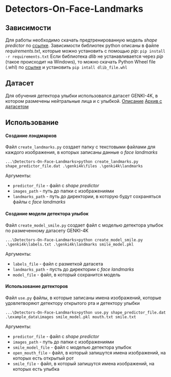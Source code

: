 # Detectors-On-Face-Landmarks

## Зависимости
Для работы необходимо скачать предтренированную модель *shape predictor* по [ссылке](http://dlib.net/files/shape_predictor_68_face_landmarks.dat.bz2).
Зависимости библиотек python описаны в файле *requirements.txt*, которые можно установить с помощью *pip*: `pip install -r requirements.txt`
Если библиотека *dlib* не устанавливается через *pip* (такое происходит на Windows), то можно скачать Python Wheel file (.whl) по [cсылке](https://pypi.org/simple/dlib/) и установить `pip intall dlib_file.whl`

## Датасет
Для обучения детектора улыбки использовался датасет GENKI-4K, в котором размечены нейтральные лица и с улыбкой.
[Описание](http://mplab.ucsd.edu/wordpress/?page_id=398)
[Архив с датасетом](http://mplab.ucsd.edu/wordpress/wp-content/uploads/genki4k.tar)

## Использование
#### Создание лэндмарков
Файл `create_landmarks.py` создает папку с текстовыми файлами для каждого изображения, в которых записаны данные о *face landmarks*
```console
...\Detectors-On-Face-Landmarks>python create_landmarks.py shape_predictor_file.dat .\genki4k\files .\genki4k\landmarks
```
Аргументы:
- `predictor_file` - файл с *shape predictor*
- `images_path` - путь до папки с изображениями
- `landmarks_path` - путь до директории, в которую будут сохраняться файлы с *face landmarks*

#### Создание модели детектора улыбок
Файл `create_model_smile.py` создает файл с моделью детектора улыбок по размеченному датасету GENKI-4K
```console
...\Detectors-On-Face-Landmarks>python create_model_smile.py .\genki4k\labels.txt .\genki4k\landmarks smile_model.pkl
```
Аргументы:
- `labels_file` - файл с разметкой датасета
- `landmarks_path` - пусть до директории с *face landmarks*
- `model_file` - файл, в который сохранится модель

#### Использование детекторов
Файл `use.py` файлы, в которые записаны имена изображений, которые удовлетворяют детектору открытого рта и детектору улыбки
```console
...\Detectors-On-Face-Landmarks>python use.py shape_predictor_file.dat .\example_data\images smile_model.pkl mouth.txt smile.txt 
```
Аргументы:
- `predictor_file` - файл с *shape predictor*
- `images_path` - путь до папки с изображениями
- `smile_model_file` - файл с моделью детектора улыбок
- `open_mouth_file` - файл, в который запишутся имена изображений, на которых есть открытый рот
- `smile_file` - файл, в который запишутся имена изображений, на которых есть улыбка


